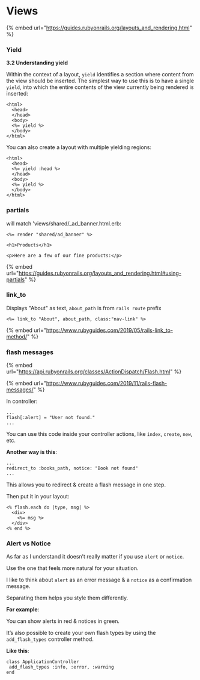 # Views

{% embed url="https://guides.rubyonrails.org/layouts_and_rendering.html" %}

### Yield

**3.2 Understanding yield**

Within the context of a layout, `yield` identifies a section where content from the view should be inserted. The simplest way to use this is to have a single `yield`, into which the entire contents of the view currently being rendered is inserted:

```
<html>
  <head>
  </head>
  <body>
  <%= yield %>
  </body>
</html>
```

You can also create a layout with multiple yielding regions:

```
<html>
  <head>
  <%= yield :head %>
  </head>
  <body>
  <%= yield %>
  </body>
</html>
```

### partials

will match 'views/shared/\_ad\_banner.html.erb:

```
<%= render "shared/ad_banner" %>

<h1>Products</h1>

<p>Here are a few of our fine products:</p>

```

{% embed url="https://guides.rubyonrails.org/layouts_and_rendering.html#using-partials" %}

### link\_to

Displays "About" as text, `about_path` is from `rails route` prefix

```
<%= link_to "About", about_path, class:"nav-link" %>
```

{% embed url="https://www.rubyguides.com/2019/05/rails-link_to-method/" %}

### flash messages

{% embed url="https://api.rubyonrails.org/classes/ActionDispatch/Flash.html" %}

{% embed url="https://www.rubyguides.com/2019/11/rails-flash-messages/" %}

In controller:

```
...
flash[:alert] = "User not found."
...
```

You can use this code inside your controller actions, like `index`, `create`, `new`, etc.

**Another way is this**:

```
...
redirect_to :books_path, notice: "Book not found"
...
```

This allows you to redirect & create a flash message in one step.

Then put it in your layout:

```
<% flash.each do |type, msg| %>
  <div>
    <%= msg %>
  </div>
<% end %>
```



### Alert vs Notice

As far as I understand it doesn’t really matter if you use `alert` or `notice`.

Use the one that feels more natural for your situation.

I like to think about `alert` as an error message & a `notice` as a confirmation message.

Separating them helps you style them differently.

**For example**:

You can show alerts in red & notices in green.

It’s also possible to create your own flash types by using the `add_flash_types` controller method.

**Like this**:

```
class ApplicationController
 add_flash_types :info, :error, :warning
end
```
